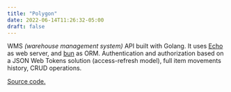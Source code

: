 ```yaml
---
title: "Polygon"
date: 2022-06-14T11:26:32-05:00
draft: false
---
```


WMS *(warehouse management system)* API built with Golang. It uses [Echo]() as web server, and [bun]() as ORM. Authentication and authorization based on a JSON Web Tokens solution (access-refresh model), full item movements history, CRUD operations.

[Source code.](https://github.com/mlc-d/polygon)